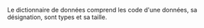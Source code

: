 Le dictionnaire de données comprend les code d'une données, sa désignation, sont types et sa taille.

